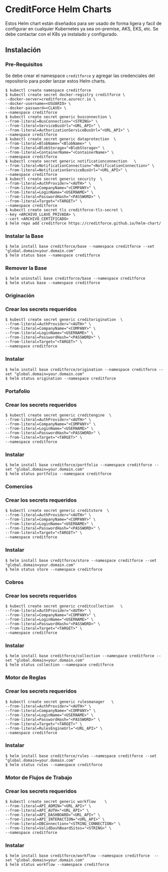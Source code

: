 # CreditForce Helm Charts

Estos Helm chart están diseñados para ser usado de forma ligera y facil de configurar en cualquier Kubernetes ya sea on-premise, AKS, EKS, etc. Se debe contactar con el K8s ya instalado y configurado.

## Instalación

### Pre-Requisitos

Se debe crear el namespace `creditforce` y agregar las credenciales del repositorio para poder lanzar estos Helm charts.

```console
$ kubectl create namespace creditforce
$ kubectl create secret docker-registry creditforce \
--docker-server=creditforce.azurecr.io \
--docker-username=<USUARIO> \
--docker-password=<CLAVE> \
--namespace creditforce
$ kubectl create secret generic busconnection \
--from-literal=BusConnection="<STRING>" \
--from-literal=ServiceBusUrl="<URL_API>" \
--from-literal=AuthorizationServiceBusUrl="<URL_API>" \
--namespace creditforce
$ kubectl create secret generic dataprotection  \
--from-literal=BlobName="<BlobName>" \
--from-literal=BlobStorage="<BlobStorage>" \
--from-literal=ContainerName="<ContainerName>" \
--namespace creditforce
$ kubectl create secret generic notificationconnection   \
--from-literal=NotificationConnection="<NotificationConnection>" \
--from-literal=NotificationServiceBusUrl="<URL_API>" \
--namespace creditforce
$ kubectl create secret generic security  \
--from-literal=AuthProvider="<AUTH>" \
--from-literal=CompanyName="<COMPANY>" \
--from-literal=LoginName="<USERNAME>" \
--from-literal=PasswordHash="<PASSWORD>" \
--from-literal=Target="<TARGET>" \
--namespace creditforce
$ kubectl create secret tls creditforce-tls-secret \
--key <ARCHIVO_LLAVE_PRIVADA> \
--cert <ARCHIVO_CERTIFICADO>
$ helm repo add creditforce https://creditforce.github.io/helm-chart/
```

### Instalar la Base

```console
$ helm install base creditforce/base --namespace creditforce --set "global.domain=your.domain.com"
$ helm status base --namespace creditforce
```

### Remover la Base

```console
$ helm uninstall base creditforce/base --namespace creditforce
$ helm status base --namespace creditforce
```

### Originación

### Crear los secrets requeridos

```console
$ kubectl create secret generic creditorigination  \
--from-literal=AuthProvider="<AUTH>" \
--from-literal=CompanyName="<COMPANY>" \
--from-literal=LoginName="<USERNAME>" \
--from-literal=PasswordHash="<PASSWORD>" \
--from-literal=Target="<TARGET>" \
--namespace creditforce
```
### Instalar

```console
$ helm install base creditforce/origination --namespace creditforce --set "global.domain=your.domain.com"
$ helm status origination --namespace creditforce
```

### Portafolio

### Crear los secrets requeridos

```console
$ kubectl create secret generic creditengine  \
--from-literal=AuthProvider="<AUTH>" \
--from-literal=CompanyName="<COMPANY>" \
--from-literal=LoginName="<USERNAME>" \
--from-literal=PasswordHash="<PASSWORD>" \
--from-literal=Target="<TARGET>" \
--namespace creditforce
```
### Instalar

```console
$ helm install base creditforce/portfolio --namespace creditforce --set "global.domain=your.domain.com"
$ helm status portfolio --namespace creditforce
```

### Comercios

### Crear los secrets requeridos

```console
$ kubectl create secret generic creditstore  \
--from-literal=AuthProvider="<AUTH>" \
--from-literal=CompanyName="<COMPANY>" \
--from-literal=LoginName="<USERNAME>" \
--from-literal=PasswordHash="<PASSWORD>" \
--from-literal=Target="<TARGET>" \
--namespace creditforce
```

### Instalar

```console
$ helm install base creditforce/store --namespace creditforce --set "global.domain=your.domain.com"
$ helm status store --namespace creditforce
```

### Cobros

### Crear los secrets requeridos

```console
$ kubectl create secret generic creditcollection   \
--from-literal=AuthProvider="<AUTH>" \
--from-literal=CompanyName="<COMPANY>" \
--from-literal=LoginName="<USERNAME>" \
--from-literal=PasswordHash="<PASSWORD>" \
--from-literal=Target="<TARGET>" \
--namespace creditforce
```
### Instalar

```console
$ helm install base creditforce/collection --namespace creditforce --set "global.domain=your.domain.com"
$ helm status collection --namespace creditforce
```

### Motor de Reglas

### Crear los secrets requeridos

```console
$ kubectl create secret generic rulesmanager   \
--from-literal=AuthProvider="<AUTH>" \
--from-literal=CompanyName="<COMPANY>" \
--from-literal=LoginName="<USERNAME>" \
--from-literal=PasswordHash="<PASSWORD>" \
--from-literal=Target="<TARGET>" \
--from-literal=RulesEngineUrl="<URL_API>" \
--namespace creditforce
```

### Instalar

```console
$ helm install base creditforce/rules --namespace creditforce --set "global.domain=your.domain.com"
$ helm status rules --namespace creditforce
```

### Motor de Flujos de Trabajo

### Crear los secrets requeridos

```console
$ kubectl create secret generic workflow    \
--from-literal=API_ADMIN="<URL_API>" \
--from-literal=API_AUTH="<URL_API>" \
--from-literal=API_DASHBOARD="<URL_API>" \
--from-literal=API_INTERACTION="<URL_API>" \
--from-literal=DBConnection="<STRING_CONNECTION>" \
--from-literal=ValidDashBoardSites="<STRING>" \
--namespace creditforce
```
### Instalar

```console
$ helm install base creditforce/workflow --namespace creditforce  --set "global.domain=your.domain.com"
$ helm status workflow --namespace creditforce
```
